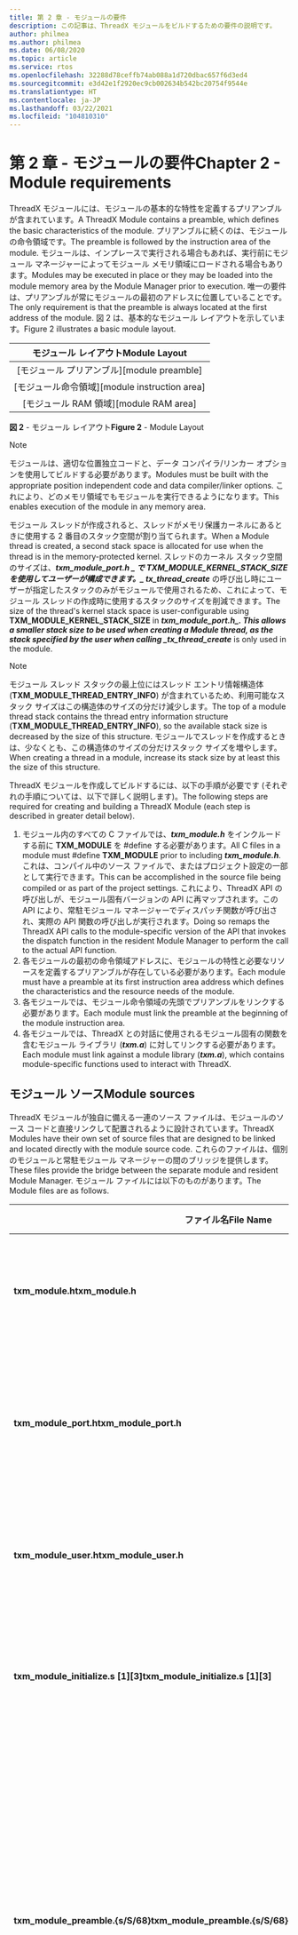 ```yaml
---
title: 第 2 章 - モジュールの要件
description: この記事は、ThreadX モジュールをビルドするための要件の説明です。
author: philmea
ms.author: philmea
ms.date: 06/08/2020
ms.topic: article
ms.service: rtos
ms.openlocfilehash: 32288d78ceffb74ab088a1d720dbac657f6d3ed4
ms.sourcegitcommit: e3d42e1f2920ec9cb002634b542bc20754f9544e
ms.translationtype: HT
ms.contentlocale: ja-JP
ms.lasthandoff: 03/22/2021
ms.locfileid: "104810310"
---
```

# <a name="chapter-2---module-requirements"></a><span data-ttu-id="6d9fd-103">第 2 章 - モジュールの要件</span><span class="sxs-lookup"><span data-stu-id="6d9fd-103">Chapter 2 - Module requirements</span></span>

<span data-ttu-id="6d9fd-104">ThreadX モジュールには、モジュールの基本的な特性を定義するプリアンブルが含まれています。</span><span class="sxs-lookup"><span data-stu-id="6d9fd-104">A ThreadX Module contains a preamble, which defines the basic characteristics of the module.</span></span> <span data-ttu-id="6d9fd-105">プリアンブルに続くのは、モジュールの命令領域です。</span><span class="sxs-lookup"><span data-stu-id="6d9fd-105">The preamble is followed by the instruction area of the module.</span></span> <span data-ttu-id="6d9fd-106">モジュールは、インプレースで実行される場合もあれば、実行前にモジュール マネージャーによってモジュール メモリ領域にロードされる場合もあります。</span><span class="sxs-lookup"><span data-stu-id="6d9fd-106">Modules may be executed in place or they may be loaded into the module memory area by the Module Manager prior to execution.</span></span> <span data-ttu-id="6d9fd-107">唯一の要件は、プリアンブルが常にモジュールの最初のアドレスに位置していることです。</span><span class="sxs-lookup"><span data-stu-id="6d9fd-107">The only requirement is that the preamble is always located at the first address of the module.</span></span> <span data-ttu-id="6d9fd-108">図 2 は、基本的なモジュール レイアウトを示しています。</span><span class="sxs-lookup"><span data-stu-id="6d9fd-108">Figure 2 illustrates a basic module layout.</span></span>

| <span data-ttu-id="6d9fd-109">モジュール レイアウト</span><span class="sxs-lookup"><span data-stu-id="6d9fd-109">Module Layout</span></span> |
|:---:|
| <span data-ttu-id="6d9fd-110">\[モジュール プリアンブル\]</span><span class="sxs-lookup"><span data-stu-id="6d9fd-110">\[module preamble\]</span></span>         |
| <span data-ttu-id="6d9fd-111">\[モジュール命令領域\]</span><span class="sxs-lookup"><span data-stu-id="6d9fd-111">\[module instruction area\]</span></span> |
| <span data-ttu-id="6d9fd-112">\[モジュール RAM 領域\]</span><span class="sxs-lookup"><span data-stu-id="6d9fd-112">\[module RAM area\]</span></span>         |

<span data-ttu-id="6d9fd-113">**図 2** - モジュール レイアウト</span><span class="sxs-lookup"><span data-stu-id="6d9fd-113">**Figure 2** - Module Layout</span></span>

> [!NOTE]
> <span data-ttu-id="6d9fd-114">モジュールは、適切な位置独立コードと、データ コンパイラ/リンカー オプションを使用してビルドする必要があります。</span><span class="sxs-lookup"><span data-stu-id="6d9fd-114">Modules must be built with the appropriate position independent code and data compiler/linker options.</span></span> <span data-ttu-id="6d9fd-115">これにより、どのメモリ領域でもモジュールを実行できるようになります。</span><span class="sxs-lookup"><span data-stu-id="6d9fd-115">This enables execution of the module in any memory area.</span></span>

<span data-ttu-id="6d9fd-116">モジュール スレッドが作成されると、スレッドがメモリ保護カーネルにあるときに使用する 2 番目のスタック空間が割り当てられます。</span><span class="sxs-lookup"><span data-stu-id="6d9fd-116">When a Module thread is created, a second stack space is allocated for use when the thread is in the memory-protected kernel.</span></span> <span data-ttu-id="6d9fd-117">スレッドのカーネル スタック空間のサイズは、**_txm_module_port.h_ *_ で **TXM_MODULE_KERNEL_STACK_SIZE** を使用してユーザーが構成できます。_* _tx_thread_create_** の呼び出し時にユーザーが指定したスタックのみがモジュールで使用されるため、これによって、モジュール スレッドの作成時に使用するスタックのサイズを削減できます。</span><span class="sxs-lookup"><span data-stu-id="6d9fd-117">The size of the thread's kernel stack space is user-configurable using **TXM_MODULE_KERNEL_STACK_SIZE** in **_txm_module_port.h_*_. This allows a smaller stack size to be used when creating a Module thread, as the stack specified by the user when calling _*_tx_thread_create_** is only used in the module.</span></span>

> [!NOTE]
> <span data-ttu-id="6d9fd-118">モジュール スレッド スタックの最上位にはスレッド エントリ情報構造体 (**TXM_MODULE_THREAD_ENTRY_INFO**) が含まれているため、利用可能なスタック サイズはこの構造体のサイズの分だけ減少します。</span><span class="sxs-lookup"><span data-stu-id="6d9fd-118">The top of a module thread stack contains the thread entry information structure (**TXM_MODULE_THREAD_ENTRY_INFO**), so the available stack size is decreased by the size of this structure.</span></span> <span data-ttu-id="6d9fd-119">モジュールでスレッドを作成するときは、少なくとも、この構造体のサイズの分だけスタック サイズを増やします。</span><span class="sxs-lookup"><span data-stu-id="6d9fd-119">When creating a thread in a module, increase its stack size by at least this the size of this structure.</span></span>

<span data-ttu-id="6d9fd-120">ThreadX モジュールを作成してビルドするには、以下の手順が必要です (それぞれの手順については、以下で詳しく説明します)。</span><span class="sxs-lookup"><span data-stu-id="6d9fd-120">The following steps are required for creating and building a ThreadX Module (each step is described in greater detail below).</span></span>

1. <span data-ttu-id="6d9fd-121">モジュール内のすべての C ファイルでは、**_txm_module.h_** をインクルードする前に **TXM_MODULE** を #define する必要があります。</span><span class="sxs-lookup"><span data-stu-id="6d9fd-121">All C files in a module must #define **TXM_MODULE** prior to including **_txm_module.h_**.</span></span> <span data-ttu-id="6d9fd-122">これは、コンパイル中のソース ファイルで、またはプロジェクト設定の一部として実行できます。</span><span class="sxs-lookup"><span data-stu-id="6d9fd-122">This can be accomplished in the source file being compiled or as part of the project settings.</span></span> <span data-ttu-id="6d9fd-123">これにより、ThreadX API の呼び出しが、モジュール固有バージョンの API に再マップされます。この API により、常駐モジュール マネージャーでディスパッチ関数が呼び出され、実際の API 関数の呼び出しが実行されます。</span><span class="sxs-lookup"><span data-stu-id="6d9fd-123">Doing so remaps the ThreadX API calls to the module-specific version of the API that invokes the dispatch function in the resident Module Manager to perform the call to the actual API function.</span></span>
2. <span data-ttu-id="6d9fd-124">各モジュールの最初の命令領域アドレスに、モジュールの特性と必要なリソースを定義するプリアンブルが存在している必要があります。</span><span class="sxs-lookup"><span data-stu-id="6d9fd-124">Each module must have a preamble at its first instruction area address which defines the characteristics and the resource needs of the module.</span></span>
3. <span data-ttu-id="6d9fd-125">各モジュールでは、モジュール命令領域の先頭でプリアンブルをリンクする必要があります。</span><span class="sxs-lookup"><span data-stu-id="6d9fd-125">Each module must link the preamble at the beginning of the module instruction area.</span></span>
4. <span data-ttu-id="6d9fd-126">各モジュールでは、ThreadX との対話に使用されるモジュール固有の関数を含むモジュール ライブラリ (***txm.a***) に対してリンクする必要があります。</span><span class="sxs-lookup"><span data-stu-id="6d9fd-126">Each module must link against a module library (***txm.a***), which contains module-specific functions used to interact with ThreadX.</span></span>

## <a name="module-sources"></a><span data-ttu-id="6d9fd-127">モジュール ソース</span><span class="sxs-lookup"><span data-stu-id="6d9fd-127">Module sources</span></span>

<span data-ttu-id="6d9fd-128">ThreadX モジュールが独自に備える一連のソース ファイルは、モジュールのソース コードと直接リンクして配置されるように設計されています。</span><span class="sxs-lookup"><span data-stu-id="6d9fd-128">ThreadX Modules have their own set of source files that are designed to be linked and located directly with the module source code.</span></span> <span data-ttu-id="6d9fd-129">これらのファイルは、個別のモジュールと常駐モジュール マネージャーの間のブリッジを提供します。</span><span class="sxs-lookup"><span data-stu-id="6d9fd-129">These files provide the bridge between the separate module and resident Module Manager.</span></span> <span data-ttu-id="6d9fd-130">モジュール ファイルには以下のものがあります。</span><span class="sxs-lookup"><span data-stu-id="6d9fd-130">The Module files are as follows.</span></span>

| <span data-ttu-id="6d9fd-131">ファイル名</span><span class="sxs-lookup"><span data-stu-id="6d9fd-131">File Name</span></span> | <span data-ttu-id="6d9fd-132">内容</span><span class="sxs-lookup"><span data-stu-id="6d9fd-132">Contents</span></span> |
|---|---|
| <span data-ttu-id="6d9fd-133">**txm_module.h**</span><span class="sxs-lookup"><span data-stu-id="6d9fd-133">**txm_module.h**</span></span> | <span data-ttu-id="6d9fd-134">モジュール情報を定義するインクルード ファイル。</span><span class="sxs-lookup"><span data-stu-id="6d9fd-134">Include file that defines module information.</span></span> |
| <span data-ttu-id="6d9fd-135">**txm_module_port.h**</span><span class="sxs-lookup"><span data-stu-id="6d9fd-135">**txm_module_port.h**</span></span> | <span data-ttu-id="6d9fd-136">ポート固有のモジュール情報を定義するインクルード ファイル。</span><span class="sxs-lookup"><span data-stu-id="6d9fd-136">Include file that defines port-specific module information.</span></span> |
| <span data-ttu-id="6d9fd-137">**txm_module_user.h**</span><span class="sxs-lookup"><span data-stu-id="6d9fd-137">**txm_module_user.h**</span></span> | <span data-ttu-id="6d9fd-138">ユーザーがカスタマイズできる値を定義します。</span><span class="sxs-lookup"><span data-stu-id="6d9fd-138">Defines and values the user can customize.</span></span> |
| <span data-ttu-id="6d9fd-139">**txm_module_initialize.s [1][3]**</span><span class="sxs-lookup"><span data-stu-id="6d9fd-139">**txm_module_initialize.s [1][3]**</span></span> | <span data-ttu-id="6d9fd-140">組み込み関数をスタートアップ モジュールに呼び出します。</span><span class="sxs-lookup"><span data-stu-id="6d9fd-140">Calls intrinsic functions to startup module.</span></span> |
| <span data-ttu-id="6d9fd-141">**txm_module_preamble.\{s/S/68\}**</span><span class="sxs-lookup"><span data-stu-id="6d9fd-141">**txm_module_preamble.\{s/S/68\}**</span></span> | <span data-ttu-id="6d9fd-142">モジュール プリアンブル アセンブリ ファイル。</span><span class="sxs-lookup"><span data-stu-id="6d9fd-142">Module preamble assembly file.</span></span> <span data-ttu-id="6d9fd-143">このファイルは、モジュール固有のさまざまな属性を定義し、モジュール アプリケーション コードとリンクされます。</span><span class="sxs-lookup"><span data-stu-id="6d9fd-143">This file defines various module-specific attributes and is linked with the module application code.</span></span> |
| <span data-ttu-id="6d9fd-144">**txm_module_application_request.c [1]**</span><span class="sxs-lookup"><span data-stu-id="6d9fd-144">**txm_module_application_request.c [1]**</span></span> | <span data-ttu-id="6d9fd-145">モジュール アプリケーション要求関数は、アプリケーション固有の要求を常駐コードに送信します。</span><span class="sxs-lookup"><span data-stu-id="6d9fd-145">Module application request function sends an application-specific request to the resident code.</span></span> |
| <span data-ttu-id="6d9fd-146">**txm_module_callback_request_thread_entry.c&nbsp;[1]**</span><span class="sxs-lookup"><span data-stu-id="6d9fd-146">**txm_module_callback_request_thread_entry.c&nbsp;[1]**</span></span> | <span data-ttu-id="6d9fd-147">タイマーや通知コールバックなど、モジュールによって要求されたコールバックの処理を担当するモジュール コールバック スレッド。</span><span class="sxs-lookup"><span data-stu-id="6d9fd-147">Module callback thread that is responsible for processing callbacks requested by the module, including timers and notification callbacks.</span></span> |
| <span data-ttu-id="6d9fd-148">**txm_\*.c [1][2]**</span><span class="sxs-lookup"><span data-stu-id="6d9fd-148">**txm_\*.c [1][2]**</span></span> | <span data-ttu-id="6d9fd-149">標準の ThreadX API サービスであり、これらはカーネル ディスパッチャーを呼び出します。</span><span class="sxs-lookup"><span data-stu-id="6d9fd-149">The standard ThreadX API services, these call the kernel dispatcher.</span></span>
| <span data-ttu-id="6d9fd-150">**txm_module_object_allocate.c [1]**</span><span class="sxs-lookup"><span data-stu-id="6d9fd-150">**txm_module_object_allocate.c [1]**</span></span> | <span data-ttu-id="6d9fd-151">マネージャーのメモリ プールに位置するモジュール オブジェクトにメモリを割り当てるためのモジュール関数。</span><span class="sxs-lookup"><span data-stu-id="6d9fd-151">Module function to allocate memory for module objects located in the manager memory pool.</span></span> |
| <span data-ttu-id="6d9fd-152">**txm_module_object_deallocate.c [1]**</span><span class="sxs-lookup"><span data-stu-id="6d9fd-152">**txm_module_object_deallocate.c [1]**</span></span> | <span data-ttu-id="6d9fd-153">マネージャーのメモリ プールに位置するモジュール オブジェクトへのメモリ割り当てを解除するためのモジュール関数。</span><span class="sxs-lookup"><span data-stu-id="6d9fd-153">Module function to deallocate memory for module objects located in the manager memory pool.</span></span> |
| <span data-ttu-id="6d9fd-154">**txm_module_object_pointer_get.c [1]**</span><span class="sxs-lookup"><span data-stu-id="6d9fd-154">**txm_module_object_pointer_get.c [1]**</span></span> | <span data-ttu-id="6d9fd-155">システム オブジェクトへのポインターを取得するためのモジュール関数。</span><span class="sxs-lookup"><span data-stu-id="6d9fd-155">Module function to retrieve a pointer to a system object.</span></span> |
| <span data-ttu-id="6d9fd-156">**txm_module_object_pointer_get_extended.c [1]**</span><span class="sxs-lookup"><span data-stu-id="6d9fd-156">**txm_module_object_pointer_get_extended.c [1]**</span></span> | <span data-ttu-id="6d9fd-157">システム オブジェクトへのポインターを取得するための、名前の長さに関して安全なモジュール関数。</span><span class="sxs-lookup"><span data-stu-id="6d9fd-157">Module function to retrieve a pointer to a system object, name length safety.</span></span> |
| <span data-ttu-id="6d9fd-158">**txm_module_thread_shell_entry.c [1]**</span><span class="sxs-lookup"><span data-stu-id="6d9fd-158">**txm_module_thread_shell_entry.c [1]**</span></span> | <span data-ttu-id="6d9fd-159">モジュール スレッドのエントリ関数。</span><span class="sxs-lookup"><span data-stu-id="6d9fd-159">Module thread entry function.</span></span> |
| <span data-ttu-id="6d9fd-160">**txm_module_thread_system_suspend.c [1]**</span><span class="sxs-lookup"><span data-stu-id="6d9fd-160">**txm_module_thread_system_suspend.c [1]**</span></span> | <span data-ttu-id="6d9fd-161">スレッドを中断するためのモジュール関数。</span><span class="sxs-lookup"><span data-stu-id="6d9fd-161">Module function to suspend a thread.</span></span> |

<span data-ttu-id="6d9fd-162">**[1]** Located in library **_txm.a_**.</span><span class="sxs-lookup"><span data-stu-id="6d9fd-162">**[1]** Located in library **_txm.a_**.</span></span>

<span data-ttu-id="6d9fd-163">**[2]** これらのファイルは ThreadX API ファイルと同じ名前ですが、プレフィックスは **tx_** ではなく **txm_** です。</span><span class="sxs-lookup"><span data-stu-id="6d9fd-163">**[2]** These files have the same name as the ThreadX API files, with **txm_** prefix instead of **tx_** prefix.</span></span>

<span data-ttu-id="6d9fd-164">**[3]** **txm_module_initialize.s** ファイルは、ARM ツールを使用するポート専用です。</span><span class="sxs-lookup"><span data-stu-id="6d9fd-164">**[3]** The **txm_module_initialize.s** file is only for ports using ARM tools.</span></span>

## <a name="module-preamble"></a><span data-ttu-id="6d9fd-165">モジュール プリアンブル</span><span class="sxs-lookup"><span data-stu-id="6d9fd-165">Module preamble</span></span>

<span data-ttu-id="6d9fd-166">モジュール プリアンブルは、モジュールの特性とリソースを定義します。</span><span class="sxs-lookup"><span data-stu-id="6d9fd-166">The Module Preamble defines characteristics and resources of the module.</span></span> <span data-ttu-id="6d9fd-167">スレッドに関連付けられる初期スレッド エントリ関数および初期メモリ領域などの情報は、プリアンブルで定義されます。</span><span class="sxs-lookup"><span data-stu-id="6d9fd-167">Information such as the initial thread entry function and the initial memory area associated with the thread are defined in the preamble.</span></span> <span data-ttu-id="6d9fd-168">ポート固有のプリアンブルの例は[付録](appendix.md)にあります。</span><span class="sxs-lookup"><span data-stu-id="6d9fd-168">Port-specific preamble examples are in the [appendix](appendix.md).</span></span> <span data-ttu-id="6d9fd-169">図 3 は、汎用ターゲット用の ThreadX モジュール プリアンブルの例を示しています (\* で始まる行は、通常であればアプリケーションによって変更される値です)。</span><span class="sxs-lookup"><span data-stu-id="6d9fd-169">Figure 3 shows an example ThreadX module preamble for a generic target (the lines starting with \* are values typically modified by the application):</span></span>

```c
    AREA Init, CODE, READONLY

    /* Define public symbols. */
    EXPORT __txm_module_preamble

    /* Define application-specific start/stop entry points for the module. */
    IMPORT demo_module_start

    /* Define common external refrences. */
    IMPORT _txm_module_thread_shell_entry
    IMPORT _txm_module_callback_request_thread_entry
    IMPORT |Image$$ER_RO$$Length|
    IMPORT |Image$$ER_RW$$Length|

__txm_module_preamble
    DCD     0x4D4F4455                                  ; Module ID
    DCD     0x6                                         ; Module Major Version
    DCD     0x1                                         ; Module Minor Version
    DCD     32                                          ; Module Preamble Size in 32-bit words
*   DCD     0x12345678                                  ; Module ID (application defined)
*   DCD     0x01000001                                  ; Module Properties where:
                                                        ; Bits 31-24: Compiler ID
                                                        ;   0 -> IAR
                                                        ;   1 -> ARM
                                                        ;   2 -> GNU
                                                        ;   Bits 23-1: Reserved
                                                        ;   Bit 0: 0 -> Privileged mode execution (no MMU protection)
                                                        ;          1 -> User mode execution (MMU protection)
    DCD     _txm_module_thread_shell_entry - . + .      ; Module Shell Entry Point
*   DCD     demo_module_start - . + .                   ; Module Start Thread Entry Point
    DCD     0                                           ; Module Stop Thread Entry Point
*   DCD     1                                           ; Module Start/Stop Thread Priority
*   DCD     2048                                        ; Module Start/Stop Thread Stack Size
    DCD     _txm_module_callback_request_thread_entry - . + . ; Module Callback Thread Entry
    DCD     1                                            ; Module Callback Thread Priority
    DCD     2048                                         ; Module Callback Thread Stack Size
    DCD     |Image$$ER_RO$$Length|                       ; Module Code Size
    DCD     |Image$$ER_RW$$Length|                       ; Module Data Size
    DCD     0                                            ; Reserved 0
    DCD     0                                            ; Reserved 1
    DCD     0                                            ; Reserved 2
    DCD     0                                            ; Reserved 3
    DCD     0                                            ; Reserved 4
    DCD     0                                            ; Reserved 5
    DCD     0                                            ; Reserved 6
    DCD     0                                            ; Reserved 7
    DCD     0                                            ; Reserved 8
    DCD     0                                            ; Reserved 9
    DCD     0                                            ; Reserved 10
    DCD     0                                            ; Reserved 11
    DCD     0                                            ; Reserved 12
    DCD     0                                            ; Reserved 13
    DCD     0                                            ; Reserved 14
    DCD     0                                            ; Reserved 15
    END
```

<span data-ttu-id="6d9fd-170">**図 3**</span><span class="sxs-lookup"><span data-stu-id="6d9fd-170">**Figure 3**</span></span>

<span data-ttu-id="6d9fd-171">ほとんどの場合、開発者が行う必要があるのは、モジュールの開始スレッド (オフセット 0x1C)、モジュール ID (オフセット 0x10)、開始/停止スレッド優先度 (オフセット 0x24)、開始/停止スレッド スタック サイズ (オフセット 0x28) を定義することだけです。</span><span class="sxs-lookup"><span data-stu-id="6d9fd-171">In most cases, the developer only needs to define the module's starting thread (offset 0x1C), module ID (offset 0x10), start/stop thread priority (offset 0x24), and start/stop thread stack size (offset 0x28).</span></span> <span data-ttu-id="6d9fd-172">上記のデモンストレーションの設定では、モジュールの開始スレッドは ***demo_module_start** _、モジュール ID は _*_0x12345678_*_、開始スレッドの優先度は _*_1_*_、スタック サイズは _ *_2048_** バイトです。</span><span class="sxs-lookup"><span data-stu-id="6d9fd-172">The demonstration above is set up such that the starting thread of the module is ***demo_module_start** _, the module ID is _*_0x12345678_*_, and the starting thread has a priority of _*_1_*_, and a stack size of _ *_2048_** bytes.</span></span>

<span data-ttu-id="6d9fd-173">一部のアプリケーションでは、必要に応じて停止スレッドを定義する場合があります。これは、モジュール マネージャーがモジュールを停止するときに実行されます。</span><span class="sxs-lookup"><span data-stu-id="6d9fd-173">Some applications may optionally define a stopping thread, which is executed as the Module Manager stops the module.</span></span> <span data-ttu-id="6d9fd-174">さらに、一部のアプリケーションでは、次のように定義されたモジュール プロパティ フィールドを利用する場合があります。</span><span class="sxs-lookup"><span data-stu-id="6d9fd-174">In addition, some applications might utilize the Module Properties field, defined as follows.</span></span>

## <a name="module-properties-bit-map"></a><span data-ttu-id="6d9fd-175">モジュール プロパティのビットマップ</span><span class="sxs-lookup"><span data-stu-id="6d9fd-175">Module properties bit map</span></span>

<span data-ttu-id="6d9fd-176">次の表は、プロパティのビットマップの例を示しています。</span><span class="sxs-lookup"><span data-stu-id="6d9fd-176">The table below shows an example of the properties bit map.</span></span> <span data-ttu-id="6d9fd-177">ポート固有のプロパティ ビットマップは[付録](appendix.md)にあります。</span><span class="sxs-lookup"><span data-stu-id="6d9fd-177">Port-specific properties bitmaps are in the [appendix](appendix.md).</span></span>

| <span data-ttu-id="6d9fd-178">ビット</span><span class="sxs-lookup"><span data-stu-id="6d9fd-178">Bit</span></span> | <span data-ttu-id="6d9fd-179">値</span><span class="sxs-lookup"><span data-stu-id="6d9fd-179">Value</span></span> | <span data-ttu-id="6d9fd-180">意味</span><span class="sxs-lookup"><span data-stu-id="6d9fd-180">Meaning</span></span> |
|---|---|---|
| <span data-ttu-id="6d9fd-181">0</span><span class="sxs-lookup"><span data-stu-id="6d9fd-181">0</span></span> | <span data-ttu-id="6d9fd-182">0</span><span class="sxs-lookup"><span data-stu-id="6d9fd-182">0</span></span><br /><span data-ttu-id="6d9fd-183">1</span><span class="sxs-lookup"><span data-stu-id="6d9fd-183">1</span></span> | <span data-ttu-id="6d9fd-184">特権モード実行</span><span class="sxs-lookup"><span data-stu-id="6d9fd-184">Privileged mode execution</span></span><br /><span data-ttu-id="6d9fd-185">ユーザー モード実行</span><span class="sxs-lookup"><span data-stu-id="6d9fd-185">User mode execution</span></span> |
| <span data-ttu-id="6d9fd-186">1</span><span class="sxs-lookup"><span data-stu-id="6d9fd-186">1</span></span> | <span data-ttu-id="6d9fd-187">0</span><span class="sxs-lookup"><span data-stu-id="6d9fd-187">0</span></span><br /><span data-ttu-id="6d9fd-188">1</span><span class="sxs-lookup"><span data-stu-id="6d9fd-188">1</span></span> | <span data-ttu-id="6d9fd-189">MPU 保護なし</span><span class="sxs-lookup"><span data-stu-id="6d9fd-189">No MPU protection</span></span><br /><span data-ttu-id="6d9fd-190">MPU 保護 (ユーザー モードが選択されている必要があります)</span><span class="sxs-lookup"><span data-stu-id="6d9fd-190">MPU protection (must have user mode selected)</span></span> |
| <span data-ttu-id="6d9fd-191">2</span><span class="sxs-lookup"><span data-stu-id="6d9fd-191">2</span></span> | <span data-ttu-id="6d9fd-192">0</span><span class="sxs-lookup"><span data-stu-id="6d9fd-192">0</span></span><br /><span data-ttu-id="6d9fd-193">1</span><span class="sxs-lookup"><span data-stu-id="6d9fd-193">1</span></span> | <span data-ttu-id="6d9fd-194">共有/外部メモリ アクセスを無効にする</span><span class="sxs-lookup"><span data-stu-id="6d9fd-194">Disable shared/external memory access</span></span><br /><span data-ttu-id="6d9fd-195">共有/外部メモリ アクセスを有効にする</span><span class="sxs-lookup"><span data-stu-id="6d9fd-195">Enable shared/external memory access</span></span> |
| <span data-ttu-id="6d9fd-196">[23-3]</span><span class="sxs-lookup"><span data-stu-id="6d9fd-196">[23-3]</span></span> | <span data-ttu-id="6d9fd-197">0</span><span class="sxs-lookup"><span data-stu-id="6d9fd-197">0</span></span> | <span data-ttu-id="6d9fd-198">予約済み</span><span class="sxs-lookup"><span data-stu-id="6d9fd-198">Reserved</span></span>
| <span data-ttu-id="6d9fd-199">[31-24]</span><span class="sxs-lookup"><span data-stu-id="6d9fd-199">[31-24]</span></span> | <br /><span data-ttu-id="6d9fd-200">0x01</span><span class="sxs-lookup"><span data-stu-id="6d9fd-200">0x01</span></span><br /><span data-ttu-id="6d9fd-201">0x02</span><span class="sxs-lookup"><span data-stu-id="6d9fd-201">0x02</span></span><br /><span data-ttu-id="6d9fd-202">0x03</span><span class="sxs-lookup"><span data-stu-id="6d9fd-202">0x03</span></span> | <span data-ttu-id="6d9fd-203">**コンパイラ ID**</span><span class="sxs-lookup"><span data-stu-id="6d9fd-203">**Compiler ID**</span></span><br /><span data-ttu-id="6d9fd-204">IAR</span><span class="sxs-lookup"><span data-stu-id="6d9fd-204">IAR</span></span><br /><span data-ttu-id="6d9fd-205">ARM</span><span class="sxs-lookup"><span data-stu-id="6d9fd-205">ARM</span></span><br /><span data-ttu-id="6d9fd-206">GNU</span><span class="sxs-lookup"><span data-stu-id="6d9fd-206">GNU</span></span> |


## <a name="module-linker-control-file"></a><span data-ttu-id="6d9fd-207">モジュール リンカー制御ファイル</span><span class="sxs-lookup"><span data-stu-id="6d9fd-207">Module linker control file</span></span>

<span data-ttu-id="6d9fd-208">モジュールをビルドするとき、モジュール プリアンブルは、他のどのコード セクションよりも前に配置する必要があります。</span><span class="sxs-lookup"><span data-stu-id="6d9fd-208">When building a module, the module preamble must be placed before any other code section.</span></span> <span data-ttu-id="6d9fd-209">モジュールは、位置独立のコードおよびデータ セクションを使用してビルドする必要があります。</span><span class="sxs-lookup"><span data-stu-id="6d9fd-209">A module must be built with position-independent code and data sections.</span></span> <span data-ttu-id="6d9fd-210">ポート固有のリンカー ファイルの例は[付録](appendix.md)にあります。</span><span class="sxs-lookup"><span data-stu-id="6d9fd-210">Port-specific example linker files are in the [appendix](appendix.md).</span></span>

## <a name="module-threadx-library"></a><span data-ttu-id="6d9fd-211">モジュールの ThreadX ライブラリ</span><span class="sxs-lookup"><span data-stu-id="6d9fd-211">Module ThreadX library</span></span>

<span data-ttu-id="6d9fd-212">各モジュールは、特別な、モジュール中心の ThreadX ライブラリに対してリンクする必要があります。</span><span class="sxs-lookup"><span data-stu-id="6d9fd-212">Each module must link against a special, module-centric ThreadX library.</span></span> <span data-ttu-id="6d9fd-213">このライブラリは、常駐コードで ThreadX サービスへのアクセスを提供します。</span><span class="sxs-lookup"><span data-stu-id="6d9fd-213">This library provides access to ThreadX services in the resident code.</span></span> <span data-ttu-id="6d9fd-214">ほとんどのアクセスは ***txm_\*.c*** ファイルを介して行われます。</span><span class="sxs-lookup"><span data-stu-id="6d9fd-214">Most of the access is accomplished via the ***txm_\*.c*** files.</span></span> <span data-ttu-id="6d9fd-215">次に示すのは、( _\*_ \_txm_thread_relinquish.c\*\*\*\* 内の) ThreadX API 関数 \**_tx_thread_relinquish_* _ に対するモジュール アクセス呼び出しの例です。</span><span class="sxs-lookup"><span data-stu-id="6d9fd-215">The following is an example of the module access call for the ThreadX API function **_tx_thread_relinquish_* _ (in _*_\_txm_thread_relinquish.c\*\*\*\*).</span></span>

```c
(_txm_module_kernel_call_dispatcher)(TXM_THREAD_RELINQUISH_CALL, 0, 0, 0);
```

<span data-ttu-id="6d9fd-216">この例では、モジュール マネージャーによって提供された関数ポインターを使用して、***tx_thread_relinquish*** サービスに関連付けられた ID を持つ、モジュール マネージャーのディスパッチ関数を呼び出します。</span><span class="sxs-lookup"><span data-stu-id="6d9fd-216">In this example, the function pointer supplied by the Module Manager is used to call the Module Manager dispatch function with the ID associated with the ***tx_thread_relinquish*** service.</span></span> <span data-ttu-id="6d9fd-217">このサービスはパラメーターを取りません。</span><span class="sxs-lookup"><span data-stu-id="6d9fd-217">This service takes no parameters.</span></span>

## <a name="module-example"></a><span data-ttu-id="6d9fd-218">モジュールの例</span><span class="sxs-lookup"><span data-stu-id="6d9fd-218">Module example</span></span>

<span data-ttu-id="6d9fd-219">次に示すのは、モジュールの形式である標準 ThreadX デモンストレーションの例です。</span><span class="sxs-lookup"><span data-stu-id="6d9fd-219">The following is an example of the standard ThreadX demonstration in the form of a module.</span></span> <span data-ttu-id="6d9fd-220">標準 ThreadX デモンストレーションとモジュール デモンストレーションの主な違いは次のとおりです。</span><span class="sxs-lookup"><span data-stu-id="6d9fd-220">The main differences between the standard ThreadX demonstration and the module demonstration are.</span></span>

1. <span data-ttu-id="6d9fd-221">***tx_api.h** _ を _ *_txm_module.h_** で置き換える</span><span class="sxs-lookup"><span data-stu-id="6d9fd-221">Replacement of ***tx_api.h** _ with _ *_txm_module.h_**</span></span>
2. <span data-ttu-id="6d9fd-222">**_txm_module.h_** の前に **#define TXM_MODULE** を追加する</span><span class="sxs-lookup"><span data-stu-id="6d9fd-222">Addition of **#define TXM_MODULE** prior to **_txm_module.h_**</span></span>
3. <span data-ttu-id="6d9fd-223">***main** _ と _ *tx_application_define** を **_demo_module_start_** で置き換える</span><span class="sxs-lookup"><span data-stu-id="6d9fd-223">Replacement of ***main** _ and _ *tx_application_define** with **_demo_module_start_**</span></span>
4. <span data-ttu-id="6d9fd-224">オブジェクト自体ではなく ThreadX オブジェクトへの *ポインター* を宣言する</span><span class="sxs-lookup"><span data-stu-id="6d9fd-224">Declaring *pointers* to ThreadX objects rather than the objects themselves.</span></span>

```c
/* Specify that this is a module! */
#define TXM_MODULE

/* Include the ThreadX module header. */
#include "txm_module.h"

/* Define constants. */
#define DEMO_STACK_SIZE         1024
#define DEMO_BYTE_POOL_SIZE     9120
#define DEMO_BLOCK_POOL_SIZE    100
#define DEMO_QUEUE_SIZE         100

/* Define the pool space in the bss section of the module. ULONG is used to
   get word alignment. */
   
ULONG                   demo_module_pool_space[DEMO_BYTE_POOL_SIZE / 4];

/* Define the ThreadX object control block pointers. */

TX_THREAD               *thread_0;
TX_THREAD               *thread_1;
TX_THREAD               *thread_2;
TX_THREAD               *thread_3;
TX_THREAD               *thread_4;
TX_THREAD               *thread_5;
TX_THREAD               *thread_6;
TX_THREAD               *thread_7;
TX_QUEUE                *queue_0;
TX_SEMAPHORE            *semaphore_0;
TX_MUTEX                *mutex_0;
TX_EVENT_FLAGS_GROUP    *event_flags_0;
TX_BYTE_POOL            *byte_pool_0;
TX_BLOCK_POOL           *block_pool_0;


/* Define the counters used in the demo application. */
ULONG       thread_0_counter;
ULONG       thread_1_counter;
ULONG       thread_1_messages_sent;
ULONG       thread_2_counter;
ULONG       thread_2_messages_received;
ULONG       thread_3_counter;
ULONG       thread_4_counter;
ULONG       thread_5_counter;
ULONG       thread_6_counter;
ULONG       thread_7_counter;
ULONG       semaphore_0_puts;
ULONG       event_0_sets;
ULONG       queue_0_sends;

/* Define thread prototypes. */

void    thread_0_entry(ULONG thread_input);
void    thread_1_entry(ULONG thread_input);
void    thread_2_entry(ULONG thread_input);
void    thread_3_and_4_entry(ULONG thread_input);
void    thread_5_entry(ULONG thread_input);
void    thread_6_and_7_entry(ULONG thread_input);

/* Define notify functions. */

void semaphore_0_notify(TX_SEMAPHORE *semaphore_ptr)
{
    if (semaphore_ptr == semaphore_0)
        semaphore_0_puts++;
}


void event_0_notify(TX_EVENT_FLAGS_GROUP *event_flag_group_ptr)
{
    if (event_flag_group_ptr == event_flags_0)
        event_0_sets++;
}


void queue_0_notify(TX_QUEUE *queue_ptr)
{
    if (queue_ptr == queue_0)
        queue_0_sends++;
}

/* Define the module start function. */
void demo_module_start(ULONG id)
{
    CHAR *pointer;

    /* Allocate all the objects. In memory protection mode,
        modules cannot allocate control blocks within their
        own memory area so they cannot corrupt the resident
        portion of ThreadX by corrupting the control block(s). */
    txm_module_object_allocate(&thread_0, sizeof(TX_THREAD));
    txm_module_object_allocate(&thread_1, sizeof(TX_THREAD));
    txm_module_object_allocate(&thread_2, sizeof(TX_THREAD));
    txm_module_object_allocate(&thread_3, sizeof(TX_THREAD));
    txm_module_object_allocate(&thread_4, sizeof(TX_THREAD));
    txm_module_object_allocate(&thread_5, sizeof(TX_THREAD));
    txm_module_object_allocate(&thread_6, sizeof(TX_THREAD));
    txm_module_object_allocate(&thread_7, sizeof(TX_THREAD));
    txm_module_object_allocate(&queue_0, sizeof(TX_QUEUE));
    txm_module_object_allocate(&semaphore_0, sizeof(TX_SEMAPHORE));
    txm_module_object_allocate(&mutex_0, sizeof(TX_MUTEX));
    txm_module_object_allocate(&event_flags_0, sizeof(TX_EVENT_FLAGS_GROUP));
    txm_module_object_allocate(&byte_pool_0, sizeof(TX_BYTE_POOL));
    txm_module_object_allocate(&block_pool_0, sizeof(TX_BLOCK_POOL));

    /* Create a byte memory pool from which to allocate the thread stacks. */
    tx_byte_pool_create(byte_pool_0, "module byte pool 0",
        demo_module_pool_space, DEMO_BYTE_POOL_SIZE);

    /* Allocate the stack for thread 0. */
    tx_byte_allocate(byte_pool_0, (VOID **) &pointer,
        DEMO_STACK_SIZE, TX_NO_WAIT);

    /* Create thread 0. */
    tx_thread_create(thread_0, "module thread 0", thread_0_entry, 0,
        pointer, DEMO_STACK_SIZE,
        1, 1, TX_NO_TIME_SLICE, TX_AUTO_START);

    /* Allocate the stack for thread 1. */
    tx_byte_allocate(byte_pool_0, (VOID **) &pointer,
        DEMO_STACK_SIZE, TX_NO_WAIT);

    /* Create threads 1 and 2. These threads pass information through
        a ThreadX message queue. It is also interesting to note that
        these threads have a time slice. */
    tx_thread_create(thread_1, "module thread 1", thread_1_entry, 1,
        pointer, DEMO_STACK_SIZE,
        16, 16, 4, TX_AUTO_START);

    /* Allocate the stack and create thread 2. */
    tx_byte_allocate(byte_pool_0, (VOID **) &pointer,
        DEMO_STACK_SIZE, TX_NO_WAIT);
    tx_thread_create(thread_2, "module thread 2", thread_2_entry, 2,
        pointer, DEMO_STACK_SIZE,
        16, 16, 4, TX_AUTO_START);

    /* Allocate the stack for thread 3. */
    tx_byte_allocate(byte_pool_0, (VOID **) &pointer,
        DEMO_STACK_SIZE, TX_NO_WAIT);

    /* Create threads 3 and 4. These threads compete for a ThreadX
        counting semaphore. An interesting thing here is that both threads
        share the same instruction area. */
    tx_thread_create(thread_3, "module thread 3",
        thread_3_and_4_entry, 3,
        pointer, DEMO_STACK_SIZE,
        8, 8, TX_NO_TIME_SLICE, TX_AUTO_START);

    /* Allocate the stack and create thread 4. */
    tx_byte_allocate(byte_pool_0, (VOID **) &pointer,
        DEMO_STACK_SIZE, TX_NO_WAIT);
    tx_thread_create(thread_4, "module thread 4",
        thread_3_and_4_entry, 4,
        pointer, DEMO_STACK_SIZE,
        8, 8, TX_NO_TIME_SLICE, TX_AUTO_START);

    /* Allocate the stack for thread 5. */
    tx_byte_allocate(byte_pool_0, (VOID **) &pointer,
        DEMO_STACK_SIZE, TX_NO_WAIT);

    /* Create thread 5. This thread simply pends on an event flag which
        will be set by thread 0. */
    tx_thread_create(thread_5, "module thread 5", thread_5_entry, 5,
        pointer, DEMO_STACK_SIZE,
        4, 4, TX_NO_TIME_SLICE, TX_AUTO_START);

    /* Allocate the stack for thread 6. */
    tx_byte_allocate(byte_pool_0, (VOID **) &pointer,
        DEMO_STACK_SIZE, TX_NO_WAIT);

    /* Create threads 6 and 7. These threads compete for a ThreadX mutex. */
    tx_thread_create(thread_6, "module thread 6",
        thread_6_and_7_entry, 6,
        pointer, DEMO_STACK_SIZE,
        8, 8, TX_NO_TIME_SLICE, TX_AUTO_START);

    /* Allocate the stack and create thread 7. */
    tx_byte_allocate(byte_pool_0, (VOID **) &pointer,
        DEMO_STACK_SIZE, TX_NO_WAIT);
    tx_thread_create(thread_7, "module thread 7",
        thread_6_and_7_entry, 7,
        pointer, DEMO_STACK_SIZE,
        8, 8, TX_NO_TIME_SLICE, TX_AUTO_START);

    /* Allocate the message queue. */
    tx_byte_allocate(byte_pool_0, (VOID **) &pointer,
        DEMO_QUEUE_SIZE*sizeof(ULONG), TX_NO_WAIT);

    /* Create the message queue shared by threads 1 and 2. */
    tx_queue_create(queue_0, "module queue 0", TX_1_ULONG, pointer,
        DEMO_QUEUE_SIZE*sizeof(ULONG));

    /* Register queue send callback. */
    tx_queue_send_notify(queue_0, queue_0_notify);

    /* Create the semaphore used by threads 3 and 4. */
    tx_semaphore_create(semaphore_0, "module semaphore 0", 1);

    /* Register semaphore put callback. */
    tx_semaphore_put_notify(semaphore_0, semaphore_0_notify);

    /* Create the event flags group used by threads 1 and 5. */
    tx_event_flags_create(event_flags_0, "module event flags 0");

    /* Register event flag set callback. */
    tx_event_flags_set_notify(event_flags_0, event_0_notify);

    /* Create the mutex used by thread 6 and 7 without priority
        inheritance. */
    tx_mutex_create(mutex_0, "module mutex 0", TX_NO_INHERIT);

    /* Allocate the memory for a small block pool. */
    tx_byte_allocate(byte_pool_0, (VOID **) &pointer,
        DEMO_BLOCK_POOL_SIZE, TX_NO_WAIT);

    /* Create a block memory pool. */
    tx_block_pool_create(block_pool_0, "module block pool 0",
        sizeof(ULONG), pointer, DEMO_BLOCK_POOL_SIZE);

    /* Allocate a block. */
    tx_block_allocate(block_pool_0, (VOID **) &pointer,
        TX_NO_WAIT);

    /* Release the block back to the pool. */
    tx_block_release(pointer);

}

/* Define all the threads. */

void thread_0_entry(ULONG thread_input)
{
    UINT status;

    /* This thread simply sits in while-forever-sleep loop. */
    while(1)
    {
        /* Increment the thread counter. */
        thread_0_counter++;

        /* Sleep for 10 ticks. */
        tx_thread_sleep(10);

        /* Set event flag 0 to wake up thread 5. */
        status = tx_event_flags_set(event_flags_0, 0x1, TX_OR);

        /* Check status. */
        if (status != TX_SUCCESS)
            break;
    }
}

void thread_1_entry(ULONG thread_input)
{
    UINT status;

    /* This thread simply sends messages to a queue shared by
       thread 2. */
    while(1)
    {
        /* Increment the thread counter. */
        thread_1_counter++;

        /* Send message to queue 0. */
        status = tx_queue_send(queue_0, &thread_1_messages_sent,
            TX_WAIT_FOREVER);

        /* Check completion status. */
        if (status != TX_SUCCESS)
            break;

        /* Increment the message sent. */
        thread_1_messages_sent++;
    }
}

void thread_2_entry(ULONG thread_input)
{
    ULONG received_message;
    UINT status;

    /* This thread retrieves messages placed on the queue by thread 1. */
    while(1)
    {
        /* Increment the thread counter. */
        thread_2_counter++;

        /* Retrieve a message from the queue. */
        status = tx_queue_receive(queue_0, &received_message, TX_WAIT_FOREVER);

        /* Check completion status and make sure the message is what
           we expected. */
        if ((status != TX_SUCCESS) || (received_message != thread_2_messages_received))
            break;

        /* Otherwise, all is okay. Increment the received message count. */
        thread_2_messages_received++;
    }
}

void thread_3_and_4_entry(ULONG thread_input)
{
    UINT status;

    /* This function is executed from thread 3 and thread 4. As the loop
       below shows, these function compete for ownership of semaphore_0. */
    while(1)
    {
        /* Increment the thread counter. */
        if (thread_input == 3)
            thread_3_counter++;
        else
            thread_4_counter++;

        /* Get the semaphore with suspension. */
        status = tx_semaphore_get(semaphore_0, TX_WAIT_FOREVER);

        /* Check status. */
        if (status != TX_SUCCESS)
            break;

        /* Sleep for 2 ticks to hold the semaphore. */
        tx_thread_sleep(2);

        /* Release the semaphore. */
        status = tx_semaphore_put(semaphore_0);

        /* Check status. */
        if (status != TX_SUCCESS)
            break;
    }
}

void thread_5_entry(ULONG thread_input)
{
    UINT status;
    ULONG actual_flags;

    /* This thread simply waits for an event in a forever loop. */
    while(1)
    {
        /* Increment the thread counter. */
        thread_5_counter++;

        /* Wait for event flag 0. */
        status = tx_event_flags_get(event_flags_0, 0x1, TX_OR_CLEAR,
                                        &actual_flags, TX_WAIT_FOREVER);

        /* Check status. */
        if ((status != TX_SUCCESS) || (actual_flags != 0x1))
            break;
    }
}

void thread_6_and_7_entry(ULONG thread_input)
{
    UINT status;

    /* This function is executed from thread 6 and thread 7. As the loop
       below shows, these function compete for ownership of mutex_0. */
    while(1)
    {
        /* Increment the thread counter. */
        if (thread_input == 6)
            thread_6_counter++;
        else
            thread_7_counter++;

        /* Get the mutex with suspension. */
        status = tx_mutex_get(mutex_0, TX_WAIT_FOREVER);

        /* Check status. */
        if (status != TX_SUCCESS)
            break;

        /* Get the mutex again with suspension. This shows that an
           owning thread may retrieve the mutex it owns multiple times. */
        status = tx_mutex_get(mutex_0, TX_WAIT_FOREVER);

        /* Check status. */
        if (status != TX_SUCCESS)
            break;

        /* Sleep for 2 ticks to hold the mutex. */
        tx_thread_sleep(2);

        /* Release the mutex. */
        status = tx_mutex_put(mutex_0);

        /* Check status. */
        if (status != TX_SUCCESS)
            break;

        /* Release the mutex again. This will actually release ownership
           since it was obtained twice. */
        status = tx_mutex_put(mutex_0);

        /* Check status. */
        if (status != TX_SUCCESS)
            break;
    }
}
```

## <a name="building-modules"></a><span data-ttu-id="6d9fd-225">モジュールのビルド</span><span class="sxs-lookup"><span data-stu-id="6d9fd-225">Building Modules</span></span>

<span data-ttu-id="6d9fd-226">モジュールのビルドは、使用しているツール チェーンに依存します。</span><span class="sxs-lookup"><span data-stu-id="6d9fd-226">Building a module is dependent on the tool chain being used.</span></span> <span data-ttu-id="6d9fd-227">ポート固有の例については[付録](appendix.md)を参照してください。</span><span class="sxs-lookup"><span data-stu-id="6d9fd-227">See [appendix](appendix.md) for port-specific examples.</span></span> <span data-ttu-id="6d9fd-228">すべてのポートに共通のアクティビティには、次のものがあります。</span><span class="sxs-lookup"><span data-stu-id="6d9fd-228">Common activities to all ports include the following.</span></span>

- <span data-ttu-id="6d9fd-229">モジュール ライブラリのビルド</span><span class="sxs-lookup"><span data-stu-id="6d9fd-229">Building a module library</span></span>
- <span data-ttu-id="6d9fd-230">モジュール アプリケーションのビルド</span><span class="sxs-lookup"><span data-stu-id="6d9fd-230">Building the module application</span></span>

<span data-ttu-id="6d9fd-231">各モジュールは、(特にそのモジュールのために設定された) **txm_module_preamble** と、モジュール ライブラリ (例: **_txm.a_**) を備えている必要があります。</span><span class="sxs-lookup"><span data-stu-id="6d9fd-231">Each module is required to have a **txm_module_preamble** (setup specifically for the module) and the module library (for example, **_txm.a_**).</span></span>
